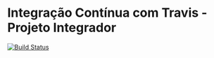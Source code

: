 ﻿# Integração Contínua com Travis - Projeto Integrador

[![Build Status](https://travis-ci.org/feerpessoa/travis.png)](https://travis-ci.org/feerpessoa/travis)
